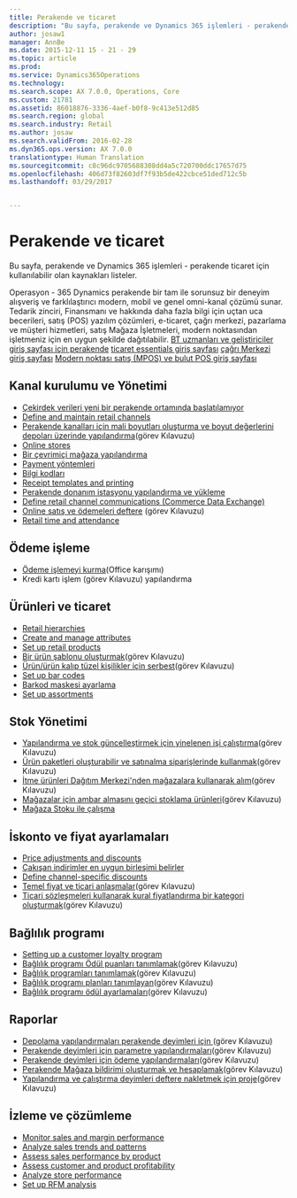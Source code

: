 ```yaml
---
title: Perakende ve ticaret
description: "Bu sayfa, perakende ve Dynamics 365 işlemleri - perakende ticaret için kullanılabilir olan kaynakları listeler."
author: josaw1
manager: AnnBe
ms.date: 2015-12-11 15 - 21 - 29
ms.topic: article
ms.prod: 
ms.service: Dynamics365Operations
ms.technology: 
ms.search.scope: AX 7.0.0, Operations, Core
ms.custom: 21781
ms.assetid: 86018876-3336-4aef-b0f8-9c413e512d85
ms.search.region: global
ms.search.industry: Retail
ms.author: josaw
ms.search.validFrom: 2016-02-28
ms.dyn365.ops.version: AX 7.0.0
translationtype: Human Translation
ms.sourcegitcommit: c8c96dc9705688308dd4a5c720700ddc17657d75
ms.openlocfilehash: 406d73f82603df7f93b5de422cbce51ded712c5b
ms.lasthandoff: 03/29/2017


---
```


# <a name="retail-and-commerce"></a>Perakende ve ticaret

Bu sayfa, perakende ve Dynamics 365 işlemleri - perakende ticaret için kullanılabilir olan kaynakları listeler.

Operasyon - 365 Dynamics perakende bir tam ile sorunsuz bir deneyim alışveriş ve farklılaştırıcı modern, mobil ve genel omni-kanal çözümü sunar. Tedarik zinciri, Finansmanı ve hakkında daha fazla bilgi için uçtan uca becerileri, satış (POS) yazılım çözümleri, e-ticaret, çağrı merkezi, pazarlama ve müşteri hizmetleri, satış Mağaza İşletmeleri, modern noktasından işletmeniz için en uygun şekilde dağıtılabilir. 
[BT uzmanları ve geliştiriciler giriş sayfası için perakende](dev-itpro/dev-retail-home-page.md)<ph id="t1">
</ph>[ticaret essentials giriş sayfası](commerce-essentials.md)<ph id="t2">
</ph>[çağrı Merkezi giriş sayfası](call-center-functionality.md)<ph id="t3">
</ph>[Modern noktası satış (MPOS) ve bulut POS giriş sayfası](pos-mpos.md)

## <a name="channel-setup-and-management"></a>Kanal kurulumu ve Yönetimi
-   [Çekirdek verileri yeni bir perakende ortamında başlatılamıyor](enable-configure-retail-functionality.md)
-   [Define and maintain retail channels](define-maintain-retail-channels.md)
-   [Perakende kanalları için mali boyutları oluşturma ve boyut değerlerini depoları üzerinde yapılandırma](http://ax.help.dynamics.com/en/wiki/create-financial-dimensions-for-retail-channels-and-configure-dimension-values-on-stores/)(görev Kılavuzu)
-   [Online stores](online-stores.md)
-   [Bir çevrimiçi mağaza yapılandırma](dev-itpro/configure-online-store.md)
-   [P](payment-methods.md)[ayment yöntemleri](payment-methods.md)
-   [Bilgi kodları](info-codes-retail.md)
-   [Receipt templates and printing](receipt-templates-printing.md)
-   [Perakende donanım istasyonu yapılandırma ve yükleme](retail-hardware-station-configuration-installation.md)
-   [Define retail channel communications (Commerce Data Exchange)](dev-itpro/define-retail-channel-communications-cdx.md)
-   [Online satış ve ödemeleri deftere](http://ax.help.dynamics.com/en/wiki/posting-of-online-sales-and-payments/) (görev Kılavuzu)
-   [Retail time and attendance](retail-time-attendance.md)

## <a name="payment-processing"></a>Ödeme işleme
-   [Ödeme işlemeyi kurma](https://mix.office.com/watch/i7zw3bg6yk2v)(Office karışımı)
-   Kredi kartı işlem (görev Kılavuzu) yapılandırma

## <a name="products-and-merchandising"></a>Ürünleri ve ticaret
-   [Retail hierarchies](retail-hierarchies.md)
-   [Create and manage attributes](create-manage-attributes.md)
-   [Set up retail products](set-up-retail-products.md)
-   [Bir ürün şablonu oluşturmak](http://ax.help.dynamics.com/en/wiki/create-a-product-master/)(görev Kılavuzu)
-   [Ürün/ürün kalıp tüzel kişilikler için serbest](http://ax.help.dynamics.com/en/wiki/release-a-productproduct-master-to-legal-entities/)(görev Kılavuzu)
-   [Set up bar codes](set-up-bar-codes.md)
-   [Barkod maskesi ayarlama](set-up-bar-code-masks.md)
-   [Set up assortments](set-up-assortments.md)

## <a name="inventory-management"></a>Stok Yönetimi
-   [Yapılandırma ve stok güncelleştirmek için yinelenen işi çalıştırma](http://ax.help.dynamics.com/en/wiki/configure-and-run-recurrent-job-to-update-inventory/)(görev Kılavuzu)
-   [Ürün paketleri oluşturabilir ve satınalma siparişlerinde kullanmak](http://ax.help.dynamics.com/en/wiki/create-product-packages-and-use-in-purchase-order/)(görev Kılavuzu)
-   [İtme ürünleri Dağıtım Merkezi'nden mağazalara kullanarak alım](http://ax.help.dynamics.com/en/wiki/push-products-from-distribution-center-to-stores-using-buyers-push/)(görev Kılavuzu)
-   [Mağazalar için ambar almasını geçici stoklama ürünleri](http://ax.help.dynamics.com/en/wiki/cross-dock-products-from-receiving-warehouse-to-stores/)(görev Kılavuzu)
-   [Mağaza Stoku ile çalışma](retail-store-inventory.md)

## <a name="discounts-and-price-adjustments"></a>İskonto ve fiyat ayarlamaları
-   [Price adjustments and discounts](price-adjustments-discounts.md)
-   [Çakışan indirimler en uygun birleşimi belirler](optimal-combination-overlapping-discounts.md)
-   [Define channel-specific discounts](define-channel-specific-discounts.md)
-   [Temel fiyat ve ticari anlaşmalar](http://ax.help.dynamics.com/en/wiki/base-price-and-trade-agreements/)(görev Kılavuzu)
-   [Ticari sözleşmeleri kullanarak kural fiyatlandırma bir kategori oluşturmak](http://ax.help.dynamics.com/en/wiki/create-trade-agreements-using-a-category-pricing-rule/)(görev Kılavuzu)

## <a name="loyalty"></a>Bağlılık programı
-   [Setting up a customer loyalty program](set-up-customer-loyalty-program.md)
-   [Bağlılık programı Ödül puanları tanımlamak](http://ax.help.dynamics.com/en/wiki/define-loyalty-reward-points/)(görev Kılavuzu)
-   [Bağlılık programları tanımlamak](http://ax.help.dynamics.com/en/wiki/define-loyalty-programs/)(görev Kılavuzu)
-   [Bağlılık programı planları tanımlayan](http://ax.help.dynamics.com/en/wiki/define-loyalty-schemes/)(görev Kılavuzu)
-   [Bağlılık programı ödül ayarlamaları](http://ax.help.dynamics.com/en/wiki/loyalty-rewards-adjustments/)(görev Kılavuzu)

## <a name="statements"></a>Raporlar
-   [Depolama yapılandırmaları perakende deyimleri için ](http://ax.help.dynamics.com/en/wiki/store-configurations-for-retail-statements/)(görev Kılavuzu)
-   [Perakende deyimleri için parametre yapılandırmaları](http://ax.help.dynamics.com/en/wiki/parameter-configurations-for-retail-statements/)(görev Kılavuzu)
-   [Perakende deyimleri için ödeme yapılandırmaları](http://ax.help.dynamics.com/en/wiki/payment-configurations-for-retail-statements/)(görev Kılavuzu)
-   [Perakende Mağaza bildirimi oluşturmak ve hesaplamak](http://ax.help.dynamics.com/en/wiki/create-calculate-and-post-a-statement-for-a-retail-store/)(görev Kılavuzu)
-   [Yapılandırma ve çalıştırma deyimleri deftere nakletmek için proje](http://ax.help.dynamics.com/en/wiki/configure-and-run-job-to-post-statements/)(görev Kılavuzu)

## <a name="monitoring-and-analysis"></a>İzleme ve çözümleme
-   [Monitor sales and margin performance](monitor-sales-margin-performance.md)
-   [Analyze sales trends and patterns](analyze-sales-trends-patterns.md)
-   [Assess sales performance by product](sales-performance-products.md)
-   [Assess customer and product profitability](assess-customer-product-profitability.md)
-   [Analyze store performance](store-performance-information.md)
-   [Set up RFM analysis](set-up-rfm-analysis.md)


 


